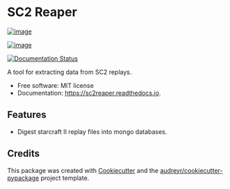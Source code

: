 SC2 Reaper
==========

[![image](https://img.shields.io/pypi/v/sc2reaper.svg)](https://pypi.python.org/pypi/sc2reaper)

[![image](https://img.shields.io/travis/miguelgondu/sc2reaper.svg)](https://travis-ci.org/miguelgondu/sc2reaper)

[![Documentation Status](https://readthedocs.org/projects/sc2reaper/badge/?version=latest)](https://sc2reaper.readthedocs.io/en/latest/?badge=latest)

A tool for extracting data from SC2 replays.

-   Free software: MIT license
-   Documentation: <https://sc2reaper.readthedocs.io>.

Features
--------

-   Digest starcraft II replay files into mongo databases.

Credits
-------

This package was created with
[Cookiecutter](https://github.com/audreyr/cookiecutter) and the
[audreyr/cookiecutter-pypackage](https://github.com/audreyr/cookiecutter-pypackage)
project template.
